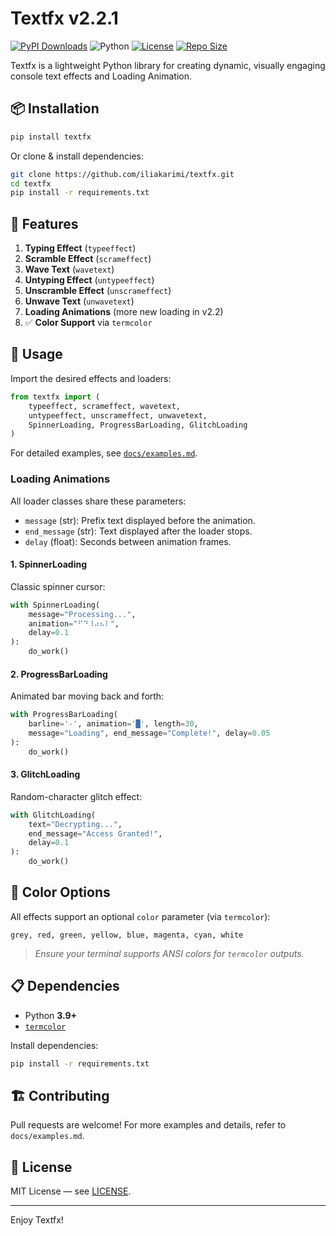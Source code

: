 # Textfx v2.2.1

[![PyPI Downloads](https://static.pepy.tech/badge/textfx)](https://pepy.tech/project/textfx)
![Python](https://img.shields.io/badge/python-3.9%2B-blue)
[![License](https://img.shields.io/github/license/iliakarimi/textfx)](https://github.com/iliakarimi/textfx/blob/main/LICENSE)
[![Repo Size](https://img.shields.io/github/repo-size/iliakarimi/textfx)](https://github.com/iliakarimi/textfx)

Textfx is a lightweight Python library for creating dynamic, visually engaging console text effects and Loading Animation.

## 📦 Installation

```bash
pip install textfx
```

Or clone & install dependencies:

```bash
git clone https://github.com/iliakarimi/textfx.git
cd textfx
pip install -r requirements.txt
```

## 🎨 Features

1. **Typing Effect** (`typeeffect`)
2. **Scramble Effect** (`scrameffect`)
3. **Wave Text** (`wavetext`)
4. **Untyping Effect** (`untypeeffect`)
5. **Unscramble Effect** (`unscrameffect`)
6. **Unwave Text** (`unwavetext`)
7. **Loading Animations** (more new loading in v2.2)
8. ✅ **Color Support** via `termcolor`

## 🚀 Usage

Import the desired effects and loaders:

```python
from textfx import (
    typeeffect, scrameffect, wavetext,
    untypeeffect, unscrameffect, unwavetext,
    SpinnerLoading, ProgressBarLoading, GlitchLoading
)
```

For detailed examples, see [`docs/examples.md`](docs/examples.md).

### Loading Animations

All loader classes share these parameters:

* `message` (str): Prefix text displayed before the animation.
* `end_message` (str): Text displayed after the loader stops.
* `delay` (float): Seconds between animation frames.

#### 1. SpinnerLoading

Classic spinner cursor:

```python
with SpinnerLoading(
    message="Processing...",
    animation="⠋⠙⠸⠴⠦⠇",
    delay=0.1
):
    do_work()
```

#### 2. ProgressBarLoading

Animated bar moving back and forth:

```python
with ProgressBarLoading(
    barline='-', animation='█', length=30,
    message="Loading", end_message="Complete!", delay=0.05
):
    do_work()
```

#### 3. GlitchLoading

Random-character glitch effect:

```python
with GlitchLoading(
    text="Decrypting...",
    end_message="Access Granted!",
    delay=0.1
):
    do_work()
```

## 🎨 Color Options

All effects support an optional `color` parameter (via `termcolor`):

```
grey, red, green, yellow, blue, magenta, cyan, white
```

> *Ensure your terminal supports ANSI colors for `termcolor` outputs.*

## 📋 Dependencies

* Python **3.9+**
* [`termcolor`](https://pypi.org/project/termcolor/)

Install dependencies:

```bash
pip install -r requirements.txt
```

## 🏗️ Contributing

Pull requests are welcome! For more examples and details, refer to `docs/examples.md`.

## 📄 License

MIT License — see [LICENSE](LICENSE).

---

Enjoy Textfx!
